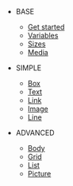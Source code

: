 * BASE

  * [Get started](/base/started.md)
  * [Variables](/base/variables.md)
  * [Sizes](/base/sizes.md)
  * [Media](/base/media.md)
  <!-- * [Colors](/base/colors.md) -->
  <!-- * [Text](/base/text.md) -->

* SIMPLE

  * [Box](blocks/box.md)
  * [Text](blocks/text.md)
  * [Link](blocks/link.md)
  * [Image](blocks/image.md)
  * [Line](blocks/line.md)

* ADVANCED

  * [Body](blocks/body.md)
  * [Grid](blocks/grid.md)
  * [List](blocks/list.md)
  * [Picture](blocks/picture.md)

